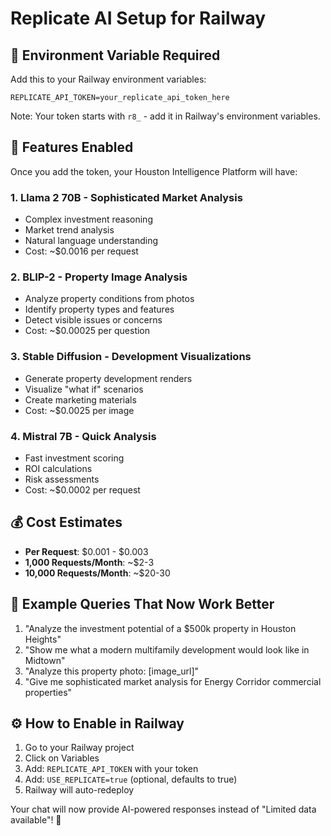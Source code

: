 # Replicate AI Setup for Railway

## 🔑 Environment Variable Required

Add this to your Railway environment variables:

```
REPLICATE_API_TOKEN=your_replicate_api_token_here
```

Note: Your token starts with `r8_` - add it in Railway's environment variables.

## 🚀 Features Enabled

Once you add the token, your Houston Intelligence Platform will have:

### 1. **Llama 2 70B** - Sophisticated Market Analysis
- Complex investment reasoning
- Market trend analysis
- Natural language understanding
- Cost: ~$0.0016 per request

### 2. **BLIP-2** - Property Image Analysis
- Analyze property conditions from photos
- Identify property types and features
- Detect visible issues or concerns
- Cost: ~$0.00025 per question

### 3. **Stable Diffusion** - Development Visualizations
- Generate property development renders
- Visualize "what if" scenarios
- Create marketing materials
- Cost: ~$0.0025 per image

### 4. **Mistral 7B** - Quick Analysis
- Fast investment scoring
- ROI calculations
- Risk assessments
- Cost: ~$0.0002 per request

## 💰 Cost Estimates

- **Per Request**: $0.001 - $0.003
- **1,000 Requests/Month**: ~$2-3
- **10,000 Requests/Month**: ~$20-30

## 📝 Example Queries That Now Work Better

1. "Analyze the investment potential of a $500k property in Houston Heights"
2. "Show me what a modern multifamily development would look like in Midtown"
3. "Analyze this property photo: [image_url]"
4. "Give me sophisticated market analysis for Energy Corridor commercial properties"

## ⚙️ How to Enable in Railway

1. Go to your Railway project
2. Click on Variables
3. Add: `REPLICATE_API_TOKEN` with your token
4. Add: `USE_REPLICATE=true` (optional, defaults to true)
5. Railway will auto-redeploy

Your chat will now provide AI-powered responses instead of "Limited data available"! 🎉